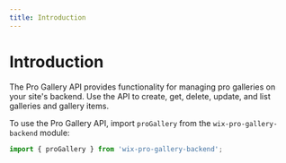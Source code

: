 ```yaml
---
title: Introduction
---
```


# Introduction

The Pro Gallery API provides functionality for managing pro galleries on your site's backend. Use the API to create, get, delete, update, and list galleries and gallery items. 


To use the Pro Gallery API, import `proGallery` from the `wix-pro-gallery-backend` module:

```js
import { proGallery } from 'wix-pro-gallery-backend';
```